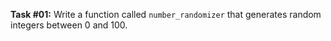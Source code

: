 **Task #01:** Write a function called `number_randomizer` that generates random integers between 0 and 100.